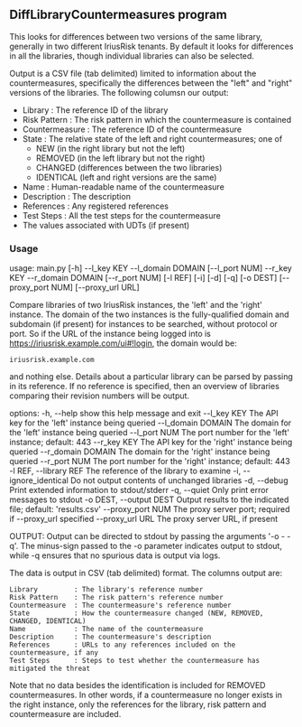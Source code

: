 ## DiffLibraryCountermeasures program

This looks for differences between two versions of the same library, generally
in two different IriusRisk tenants. By default it looks for differences in all
the libraries, though individual libraries can also be selected.

Output is a CSV file (tab delimited) limited to information about the countermeasures,
specifically the differences between the "left" and "right" versions of the libraries. 
The following columsn our output:

* Library : The reference ID of the library
* Risk Pattern : The risk pattern in which the countermeasure is contained
* Countermeasure : The reference ID of the countermeasure
* State : The relative state of the left and right countermeasures; one of
    * NEW (in the right library but not the left)
    * REMOVED (in the left library but not the right)
    * CHANGED (differences between the two libraries)
    * IDENTICAL (left and right versions are the same) 
* Name : Human-readable name of the countermeasure
* Description : The description
* References : Any registered references
* Test Steps : All the test steps for the countermeasure
* The values associated with UDTs (if present)

### Usage

usage: main.py [-h] --l_key KEY --l_domain DOMAIN [--l_port NUM] --r_key KEY
               --r_domain DOMAIN [--r_port NUM] [-l REF] [-i] [-d] [-q]
               [-o DEST] [--proxy_port NUM] [--proxy_url URL]

Compare libraries of two IriusRisk instances, the 'left' and the 'right' instance. The
domain of the two instances is the fully-qualified domain and subdomain (if present) for 
instances to be searched, without protocol or port. So if the URL of the instance being
logged into is https://iriusrisk.example.com/ui#!login, the domain would be:

    iriusrisk.example.com

and nothing else. Details about a particular library can be parsed by passing in its 
reference. If no reference is specified, then an overview of libraries comparing their 
revision numbers will be output.

options:
  -h, --help            show this help message and exit
  --l_key KEY           The API key for the 'left' instance being queried
  --l_domain DOMAIN     The domain for the 'left' instance being queried
  --l_port NUM          The port number for the 'left' instance; default: 443
  --r_key KEY           The API key for the 'right' instance being queried
  --r_domain DOMAIN     The domain for the 'right' instance being queried
  --r_port NUM          The port number for the 'right' instance; default: 443
  -l REF, --library REF
                        The reference of the library to examine
  -i, --ignore_identical
                        Do not output contents of unchanged libraries
  -d, --debug           Print extended information to stdout/stderr
  -q, --quiet           Only print error messages to stdout
  -o DEST, --output DEST
                        Output results to the indicated file; default:
                        'results.csv'
  --proxy_port NUM      The proxy server port; required if --proxy_url
                        specified
  --proxy_url URL       The proxy server URL, if present

OUTPUT:
Output can be directed to stdout by passing the arguments '-o - -q'. The minus-sign 
passed to the -o parameter indicates output to stdout, while -q ensures that no 
spurious data is output via logs.

The data is output in CSV (tab delimited) format. The columns output are:

    Library         : The library's reference number
    Risk Pattern    : The risk pattern's reference number
    Countermeasure  : The countermeasure's reference number
    State           : How the countermeasure changed (NEW, REMOVED, CHANGED, IDENTICAL)
    Name            : The name of the countermeasure
    Description     : The countermeasure's description
    References      : URLs to any references included on the countermeasure, if any
    Test Steps      : Steps to test whether the countermeasure has mitigated the threat

Note that no data besides the identification is included for REMOVED countermeasures. In
other words, if a countermeasure no longer exists in the right instance, only the references
for the library, risk pattern and countermeasure are included.

